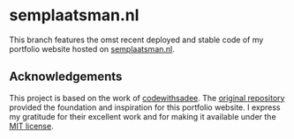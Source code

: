 # semplaatsman.nl

This branch features the omst recent deployed and stable code of my portfolio website hosted on
[semplaatsman.nl](https://www.semplaatsman.nl).

## Acknowledgements

This project is based on the work of [codewithsadee](https://github.com/codewithsadee). The
[original repository](https://github.com/codewithsadee/vcard-personal-portfolio) provided the
foundation and inspiration for this portfolio website. I express my gratitude for their excellent
work and for making it available under the [MIT license](https://opensource.org/license/mit).
